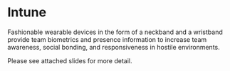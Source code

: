 # Intune
Fashionable wearable devices in the form of a neckband and a wristband provide team biometrics and presence information to increase team awareness, social bonding, and responsiveness in hostile environments.

Please see attached slides for more detail. 
